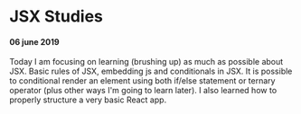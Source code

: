 # JSX Studies

#### 06 june 2019

Today I am focusing on learning (brushing up) as much as possible about JSX.
Basic rules of JSX, embedding js and conditionals in JSX.
It is possible to conditional render an element using both if/else statement or ternary operator (plus other ways I'm going to learn later).
I also learned how to properly structure a very basic React app.

